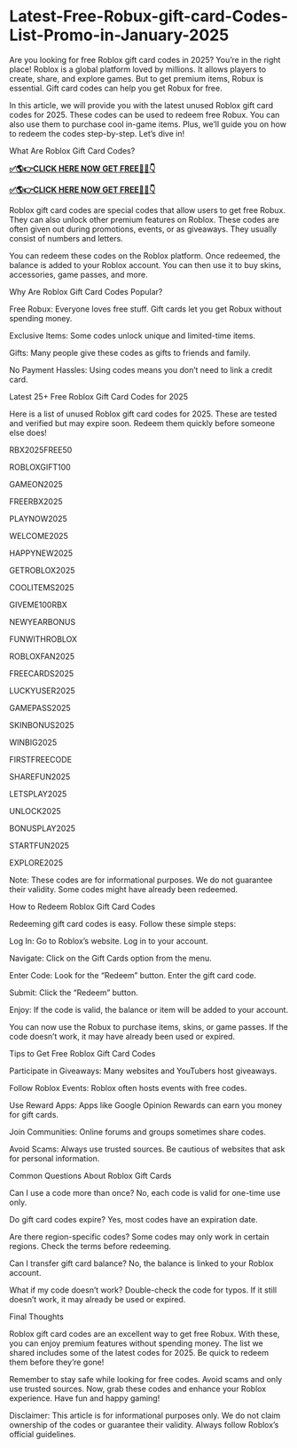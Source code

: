 # Latest-Free-Robux-gift-card-Codes-List-Promo-in-January-2025
Are you looking for free Roblox gift card codes in 2025? You’re in the right place! Roblox is a global platform loved by millions. It allows players to create, share, and explore games. But to get premium items, Robux is essential. Gift card codes can help you get Robux for free.

In this article, we will provide you with the latest unused Roblox gift card codes for 2025. These codes can be used to redeem free Robux. You can also use them to purchase cool in-game items. Plus, we’ll guide you on how to redeem the codes step-by-step. Let’s dive in!

What Are Roblox Gift Card Codes?

**[✅🌎👉CLICK HERE NOW GET FREE📌✅👇](https://webtobanga.com/all-gift-card-code)**


**[✅🌎👉CLICK HERE NOW GET FREE📌✅👇](https://webtobanga.com/all-gift-card-code)**


Roblox gift card codes are special codes that allow users to get free Robux. They can also unlock other premium features on Roblox. These codes are often given out during promotions, events, or as giveaways. They usually consist of numbers and letters.

You can redeem these codes on the Roblox platform. Once redeemed, the balance is added to your Roblox account. You can then use it to buy skins, accessories, game passes, and more.

Why Are Roblox Gift Card Codes Popular?

Free Robux: Everyone loves free stuff. Gift cards let you get Robux without spending money.

Exclusive Items: Some codes unlock unique and limited-time items.

Gifts: Many people give these codes as gifts to friends and family.

No Payment Hassles: Using codes means you don’t need to link a credit card.

Latest 25+ Free Roblox Gift Card Codes for 2025

Here is a list of unused Roblox gift card codes for 2025. These are tested and verified but may expire soon. Redeem them quickly before someone else does!

RBX2025FREE50

ROBLOXGIFT100

GAMEON2025

FREERBX2025

PLAYNOW2025

WELCOME2025

HAPPYNEW2025

GETROBLOX2025

COOLITEMS2025

GIVEME100RBX

NEWYEARBONUS

FUNWITHROBLOX

ROBLOXFAN2025

FREECARDS2025

LUCKYUSER2025

GAMEPASS2025

SKINBONUS2025

WINBIG2025

FIRSTFREECODE

SHAREFUN2025

LETSPLAY2025

UNLOCK2025

BONUSPLAY2025

STARTFUN2025

EXPLORE2025

Note: These codes are for informational purposes. We do not guarantee their validity. Some codes might have already been redeemed.

How to Redeem Roblox Gift Card Codes

Redeeming gift card codes is easy. Follow these simple steps:

Log In: Go to Roblox’s website. Log in to your account.

Navigate: Click on the Gift Cards option from the menu.

Enter Code: Look for the “Redeem” button. Enter the gift card code.

Submit: Click the “Redeem” button.

Enjoy: If the code is valid, the balance or item will be added to your account.

You can now use the Robux to purchase items, skins, or game passes. If the code doesn’t work, it may have already been used or expired.

Tips to Get Free Roblox Gift Card Codes

Participate in Giveaways: Many websites and YouTubers host giveaways.

Follow Roblox Events: Roblox often hosts events with free codes.

Use Reward Apps: Apps like Google Opinion Rewards can earn you money for gift cards.

Join Communities: Online forums and groups sometimes share codes.

Avoid Scams: Always use trusted sources. Be cautious of websites that ask for personal information.

Common Questions About Roblox Gift Cards

Can I use a code more than once? No, each code is valid for one-time use only.

Do gift card codes expire? Yes, most codes have an expiration date.

Are there region-specific codes? Some codes may only work in certain regions. Check the terms before redeeming.

Can I transfer gift card balance? No, the balance is linked to your Roblox account.

What if my code doesn’t work? Double-check the code for typos. If it still doesn’t work, it may already be used or expired.

Final Thoughts

Roblox gift card codes are an excellent way to get free Robux. With these, you can enjoy premium features without spending money. The list we shared includes some of the latest codes for 2025. Be quick to redeem them before they’re gone!

Remember to stay safe while looking for free codes. Avoid scams and only use trusted sources. Now, grab these codes and enhance your Roblox experience. Have fun and happy gaming!

Disclaimer: This article is for informational purposes only. We do not claim ownership of the codes or guarantee their validity. Always follow Roblox’s official guidelines.
